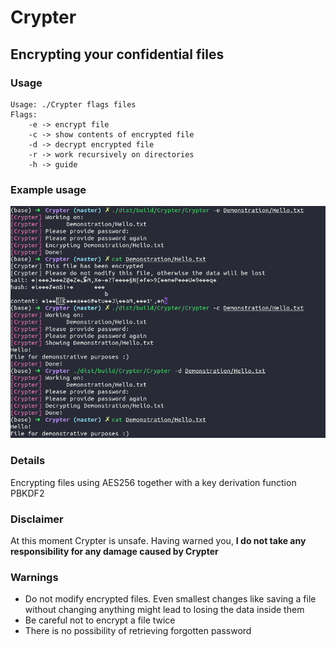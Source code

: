 # Crypter
## Encrypting your confidential files
### Usage
```
Usage: ./Crypter flags files
Flags: 
    -e -> encrypt file
    -c -> show contents of encrypted file
    -d -> decrypt encrypted file
    -r -> work recursively on directories
    -h -> guide
```
### Example usage
![Example usage](Demonstration/Example.png)
### Details
Encrypting files using AES256 together with a key derivation function PBKDF2
### Disclaimer
At this moment Crypter is unsafe. Having warned you, **I do not take any responsibility for any damage caused by Crypter**
### Warnings
- Do not modify encrypted files. Even smallest changes like saving a file without changing anything might lead to losing the data inside them
- Be careful not to encrypt a file twice
- There is no possibility of retrieving forgotten password
